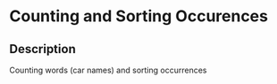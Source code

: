 # Counting and Sorting Occurences

## Description

Counting words (car names) and sorting occurrences

